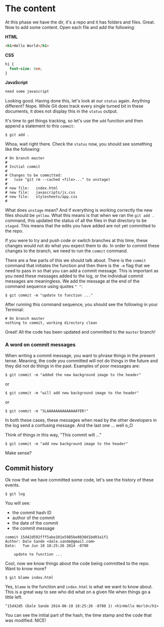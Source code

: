 # The content

At this phase we have the dir, it's a repo and it has folders and files. Great. Now to add some content. Open each file and add the following:

**HTML**
```html
<h1>Hello World</h1>
```

**CSS**
```css
h1 {
  font-size: 8em;
}
```

**JavaScript**
```javascript
need some javascript
```

Looking good. Having done this, let's look at our `status` again. Anything different? Nope. While Git does track every single turned bit in these documents, it does not display this in the `status` output.

It's time to get things tracking, so let's use the `add` function and then append a statement to this `commit`:

```
$ git add .
```

Whoa, wait right there. Check the `status` now, you should see something like the following:

```
# On branch master
#
# Initial commit
#
# Changes to be committed:
#   (use "git rm --cached <file>..." to unstage)
#
# new file:   index.html
# new file:   javascripts/js.css
# new file:   stylesheets/app.css
#
```

What does `unstage` mean? And if everything is working correctly the new files should be `yellow`. What this means is that when we ran the `git add .` command, this updated the status of all the files in that directory to be `staged`. This means that the edits you have added are not yet committed to the repo.

If you were to try and push code or switch branches at this time, these changes would not do what you expect them to do. In order to commit these changes to the branch, we need to run the `commit` command.

There are a few parts of this we should talk about. There is the `commit` command that initiates the function and then there is the `-m` flag that we need to pass in so that you can add a commit message. This is important as you need these messages added to the log, or the individual commit messages are meaningless. We add the message at the end of the command sequence using quotes `" "`:

```
$ git commit -m "update to function ..."
```

After running this command sequence, you should see the following in your Terminal:

```
# On branch master
nothing to commit, working directory clean
```

Great! All the code has been updated and committed to the `master` branch!

### A word on commit messages

When writing a commit message, you want to phrase things in the present tense. Meaning, the code you committed will not do things in the future and they did not do things in the past. Examples of poor messages are:

```
$ git commit -m "added the new background image to the header"
```

or

```
$ git commit -m "will add new background image to the header"
```

or

```
$ git commit -m "SLAAAAAAAAAAAAAAYER!"
```

In both these cases, these messages when read by the other developers in the log send a confusing message. And the last one ... well o_O

Think of things in this way, "This commit will ..."

```
$ git commit -m "add new background image to the header"
```

Make sense?

## Commit history

Ok now that we have committed some code, let's see the history of these events.

```
$ git log
```

You will see:

  * the commit hash ID
  * author of the commit
  * the date of the commit
  * the commit message

```
commit 15d42d592fff5abe101e5985be0830d1bd03a1f1
Author: Dale Sande <dale.sande@gmail.com>
Date:   Tue Jun 10 18:25:26 2014 -0700

    update to function ...
```

Cool, now we know things about the code being committed to the repo. Want to know more?

```
$ git blame index.html
```

Yes, `blame` is the function and `index.html` is what we want to know about. This is a great way to see who did what on a given file when things go a little left.

```
^15d42d5 (Dale Sande 2014-06-10 18:25:26 -0700 1) <h1>Hello World</h1>
```

You can see the initial part of the hash, the time stamp and the code that was modified. NICE!
